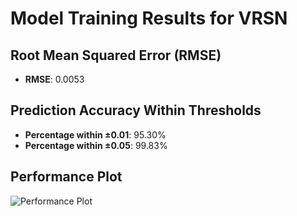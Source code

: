 # Model Training Results for VRSN

## Root Mean Squared Error (RMSE)
- **RMSE**: 0.0053

## Prediction Accuracy Within Thresholds
- **Percentage within ±0.01**: 95.30%
- **Percentage within ±0.05**: 99.83%

## Performance Plot
![Performance Plot](../imgs/VRSN.png)
